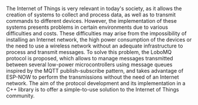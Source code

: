 The Internet of Things is very relevant in today's society, as it allows the creation of systems to collect and process data, as well as to transmit commands to different devices. However, the implementation of these systems presents problems in certain environments due to various difficulties and costs. These difficulties may arise from the impossibility of installing an Internet network, the high power consumption of the devices or the need to use a wireless network without an adequate infrastructure to process and transmit messages.
To solve this problem, the LoboMQ protocol is proposed, which allows to manage messages transmitted between several low-power microcontrollers using message queues inspired by the MQTT publish-subscribe pattern, and takes advantage of ESP-NOW to perform the transmissions without the need of an Internet network. The aim of the protocol development and its implementation in a C++ library is to offer a simple-to-use solution to the Internet of Things community.

